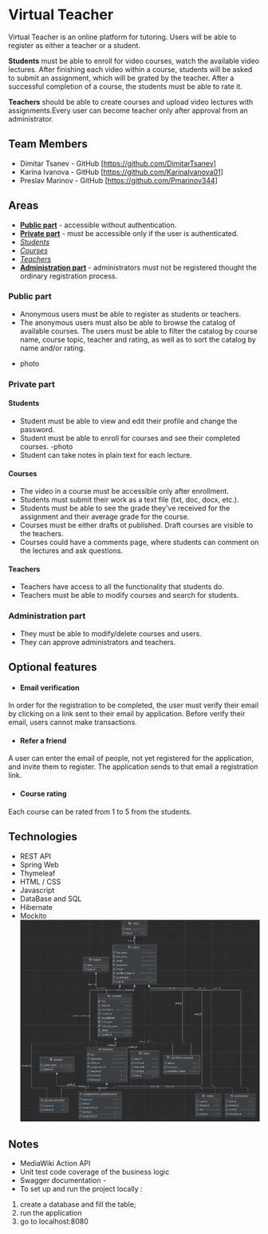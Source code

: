 # Virtual Teacher

Virtual Teacher is an online platform for tutoring. Users will be able to register as either a teacher or a student.

**Students** must be able to enroll for video courses, watch the available video lectures. After finishing each video within
a course, students will be asked to submit an assignment, which will be grated by the teacher.
After a successful completion of a course, the students must be able to rate it.

**Teachers** should be able to create courses and upload video lectures with assignments.Every user can become teacher 
only after approval from an administrator.

## Team Members
* Dimitar Tsanev - GitHub [https://github.com/DimitarTsanev]
* Karina Ivanova - GitHub [https://github.com/KarinaIvanova01]
* Preslav Marinov - GitHub [https://github.com/Pmarinov344]


## Areas
* **[Public part](#public-part)** - accessible without authentication.
* **[Private part](#private-part)** - must be accessible only if the user is authenticated.
* *[Students](#students)*
* *[Courses](#courses)*
* *[Teachers](#teachers)*
* **[Administration part](#administration-part)** - administrators must not be registered thought the ordinary registration process. 

### Public part
* Anonymous users must be able to register as students or teachers.
* The anonymous users must also be able to browse the catalog of available courses. The users must be able to filter the
catalog by course name, course topic, teacher and rating, as well as to sort the catalog by name and/or rating.

- photo
### Private part
#### Students
* Student must be able to view and edit their profile and change the password.
* Student must be able to enroll for courses and see their completed courses. -photo
* Student can take notes in plain text for each lecture.

#### Courses
* The video in a course must be accessible only after enrollment.
* Students must submit their work as a text file (txt, doc, docx, etc.).
* Students must be able to see the grade they've received for the assignment and their average grade for the course.
* Courses must be either drafts ot published. Draft courses are visible to the teachers.
* Courses could have a comments page, where students can comment on the lectures and ask questions.

#### Teachers
* Teachers have access to all the functionality that students do.
* Teachers must be able to modify courses and search for students. 

### Administration part
* They must be able to modify/delete courses and users.
* They can approve administrators and teachers.

## Optional features
* #### Email verification #### 
In order for the registration to be completed, the user must verify their email by clicking on a link sent to their email
by application. Before verify their email, users cannot make transactions.
* #### Refer a friend ####
A user can enter the email of people, not yet registered for the application, and invite them to register. The application
sends to that email a registration link.
* #### Course rating ####
Each course can be rated from 1 to 5 from the students.

## Technologies
* REST API
* Spring Web
* Thymeleaf
* HTML / CSS
* Javascript
* DataBase and SQL
* Hibernate
* Mockito 
![schema.png](src%2Fmain%2Fresources%2Fstatic%2Fimages%2Freadme%2Fschema.png)

## Notes
* MediaWiki Action API
* Unit test code coverage of the business logic
* Swagger documentation -
* To set up and run the project locally : 
1. create a database and fill the table;
2. run the application
3. go to localhost:8080